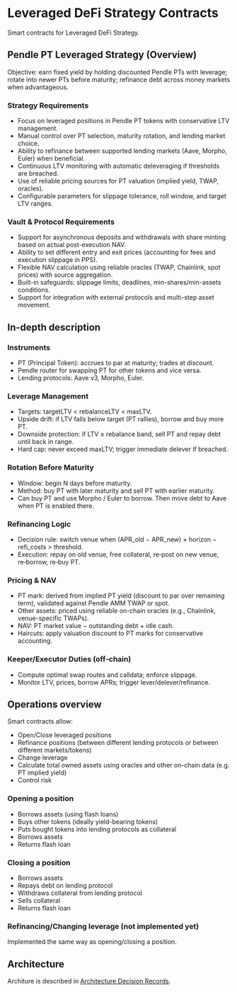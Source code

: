 # Leveraged DeFi Strategy Contracts

Smart contracts for Leveraged DeFi Strategy.

## Pendle PT Leveraged Strategy (Overview)

Objective: earn fixed yield by holding discounted Pendle PTs with leverage; rotate into newer PTs before maturity; refinance debt across money markets when advantageous.

### Strategy Requirements
- Focus on leveraged positions in Pendle PT tokens with conservative LTV management.
- Manual control over PT selection, maturity rotation, and lending market choice.
- Ability to refinance between supported lending markets (Aave, Morpho, Euler) when beneficial.
- Continuous LTV monitoring with automatic deleveraging if thresholds are breached.
- Use of reliable pricing sources for PT valuation (implied yield, TWAP, oracles).
- Configurable parameters for slippage tolerance, roll window, and target LTV ranges.

### Vault & Protocol Requirements
- Support for asynchronous deposits and withdrawals with share minting based on actual post-execution NAV.
- Ability to set different entry and exit prices (accounting for fees and execution slippage in PPS).
- Flexible NAV calculation using reliable oracles (TWAP, Chainlink, spot prices) with source aggregation.
- Built-in safeguards: slippage limits, deadlines, min-shares/min-assets conditions.
- Support for integration with external protocols and multi-step asset movement.

## In-depth description

### Instruments
- PT (Principal Token): accrues to par at maturity; trades at discount.
- Pendle router for swapping PT for other tokens and vice versa.
- Lending protocols: Aave v3, Morpho, Euler.

### Leverage Management
- Targets: targetLTV < rebalanceLTV < maxLTV.
- Upside drift: if LTV falls below target (PT rallies), borrow and buy more PT.
- Downside protection: if LTV ≥ rebalance band, sell PT and repay debt until back in range.
- Hard cap: never exceed maxLTV; trigger immediate delever if breached.

### Rotation Before Maturity
- Window: begin N days before maturity.
- Method: buy PT with later maturity and sell PT with earlier maturity.
- Can buy PT and use Morpho / Euler to borrow. Then move debt to Aave when PT is enabled there.

### Refinancing Logic
- Decision rule: switch venue when (APR_old − APR_new) × horizon − refi_costs > threshold.
- Execution: repay on old venue, free collateral, re‑post on new venue, re‑borrow, re‑buy PT.

### Pricing & NAV
- PT mark: derived from implied PT yield (discount to par over remaining term), validated against Pendle AMM TWAP or spot.
- Other assets: priced using reliable on-chain oracles (e.g., Chainlink, venue-specific TWAPs).
- NAV: PT market value − outstanding debt + idle cash.
- Haircuts: apply valuation discount to PT marks for conservative accounting.

### Keeper/Executor Duties (off‑chain)
- Compute optimal swap routes and calldata; enforce slippage.
- Monitor LTV, prices, borrow APRs; trigger lever/delever/refinance.

## Operations overview

Smart contracts allow:
- Open/Close leveraged positions
- Refinance positions (between different lending protocols or between different markets/tokens)
- Change leverage
- Calculate total owned assets using oracles and other on-chain data (e.g. PT implied yield)
- Control risk

### Opening a position

- Borrows assets (using flash loans)
- Buys other tokens (ideally yield-bearing tokens)
- Puts bought tokens into lending protocols as collateral
- Borrows assets
- Returns flash loan

### Closing a position

- Borrows assets
- Repays debt on lending protocol
- Withdraws collateral from lending protocol
- Sells collateral
- Returns flash loan

### Refinancing/Changing leverage (not implemented yet)

Implemented the same way as opening/closing a position.

## Architecture

Architure is described in [Architecture Decision Records](docs/adr).
